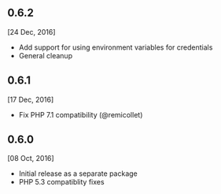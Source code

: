 0.6.2
---
[24 Dec, 2016]
* Add support for using environment variables for credentials 
* General cleanup

0.6.1
---
[17 Dec, 2016]
* Fix PHP 7.1 compatibility (@remicollet)

0.6.0
---
[08 Oct, 2016]
* Initial release as a separate package
* PHP 5.3 compatiblity fixes
